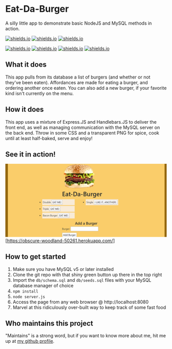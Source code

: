 # Eat-Da-Burger
A silly little app to demonstrate basic NodeJS and MySQL methods in action. 

[![shields.io](https://img.shields.io/badge/made%20with-Express.JS-red?style=for-the-badge)](https://shields.io)
[![shields.io](https://img.shields.io/badge/made%20with-handlebars.JS-red?style=for-the-badge)](https://shields.io)
[![shields.io](https://img.shields.io/badge/made%20with-copious%20swearing-darkblue?style=for-the-badge)](https://shields.io)

[![shields.io](https://img.shields.io/badge/designed%20with-crayons-blue?style=for-the-badge)](https://shields.io)
[![shields.io](https://img.shields.io/badge/built%20by-a%20neckbeard-orange?style=for-the-badge)](https://shields.io)
[![shields.io](https://img.shields.io/badge/you%20didn't-ask%20for%20this-blue?style=for-the-badge)](https://shields.io)
[![shields.io](https://img.shields.io/badge/but%20you-got%20it%20anyway-blue?style=for-the-badge)](https://shields.io)

## What it does

This app pulls from its database a list of burgers (and whether or not they've been eaten). Affordances are made for eating a burger, and ordering another once eaten. You can also add a new burger, if your favorite kind isn't currently on the menu.

## How it does

This app uses a mixture of Express.JS and Handlebars.JS to deliver the front end, as well as managing communication with the MySQL server on the back end. Throw in some CSS and a transparent PNG for spice, cook until at least half-baked, serve and enjoy!

## See it in action!

![Demo animation goes here](./Screenshot.png)[https://obscure-woodland-50261.herokuapp.com/]

## How to get started
1. Make sure you have MySQL v5 or later installed
2. Clone the git repo with that shiny green button up there in the top right
3. Import the `db/schema.sql` and `db/seeds.sql` files with your MySQL database manager of choice
4. `npm install`
5. `node server.js`
6. Access the page from any web browser @ http://localhost:8080
7. Marvel at this ridiculously over-built way to keep track of some fast food

## Who maintains this project

"Maintains" is a strong word, but if you want to know more about me, hit me up at [my github profile](https://github.com/Auretus).